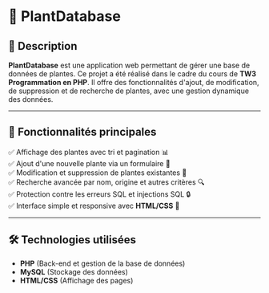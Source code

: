 # 🌿 PlantDatabase

## 📖 Description
**PlantDatabase** est une application web permettant de gérer une base de données de plantes. Ce projet a été réalisé dans le cadre du cours de **TW3 Programmation en PHP**. Il offre des fonctionnalités d'ajout, de modification, de suppression et de recherche de plantes, avec une gestion dynamique des données.

---

## 🚀 Fonctionnalités principales
✅ Affichage des plantes avec tri et pagination 📊  
✅ Ajout d'une nouvelle plante via un formulaire 📝  
✅ Modification et suppression de plantes existantes 🔄  
✅ Recherche avancée par nom, origine et autres critères 🔍  
✅ Protection contre les erreurs SQL et injections SQL 🔒  
✅ Interface simple et responsive avec **HTML/CSS** 🎨  

---

## 🛠️ Technologies utilisées
- **PHP** (Back-end et gestion de la base de données)
- **MySQL** (Stockage des données)
- **HTML/CSS** (Affichage des pages)

